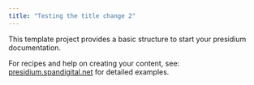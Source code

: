 ```yaml
---
title: "Testing the title change 2"
---
```


This template project provides a basic structure to start your presidium documentation.

For recipes and help on creating your content, see: [presidium.spandigital.net](http://presidium.spandigital.net) 
for detailed examples.
